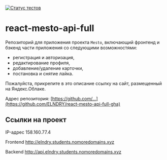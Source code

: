 [![Статус тестов](../../actions/workflows/tests.yml/badge.svg)](../../actions/workflows/tests.yml)

# react-mesto-api-full
Репозиторий для приложения проекта `Mesto`, включающий фронтенд и бэкенд части приложения со следующими возможностями:
* регистрация и авторизация,
* редактирование профиля,
* добавление/удаление карточки,
* постановка и снятие лайка.
  
Пожалуйста, прикрепите в это описание ссылку на сайт, размещенный на Яндекс.Облаке.

Адрес репозитория: [https://github.com/...](https://github.com/ELNDRY/react-mesto-api-full-gha)

## Ссылки на проект

IP-адрес 158.160.77.4

Frontend http://elndry.students.nomoredomains.xyz

Backend http://api.elndry.students.nomoredomains.xyz
